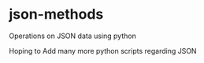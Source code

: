# json-methods
Operations on JSON data using python

Hoping to Add many more python scripts regarding JSON
